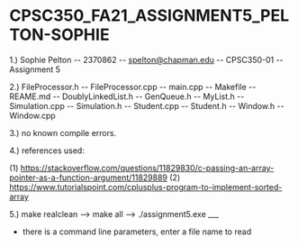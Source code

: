 # CPSC350_FA21_ASSIGNMENT5_PELTON-SOPHIE

1.) Sophie Pelton -- 2370862 -- spelton@chapman.edu -- CPSC350-01 -- Assignment 5

2.) FileProcessor.h -- FileProcessor.cpp -- main.cpp -- Makefile -- REAME.md -- DoublyLinkedList.h -- GenQueue.h -- MyList.h -- Simulation.cpp -- Simulation.h -- Student.cpp -- Student.h -- Window.h -- Window.cpp

3.) no known compile errors. 

4.) references used:

(1) https://stackoverflow.com/questions/11829830/c-passing-an-array-pointer-as-a-function-argument/11829889 (2) https://www.tutorialspoint.com/cplusplus-program-to-implement-sorted-array

5.) make realclean --> make all --> ./assignment5.exe ___

- there is a command line parameters, enter a file name to read
